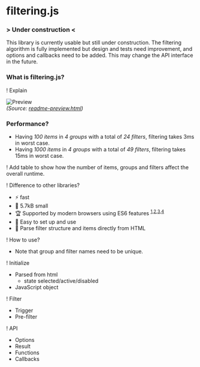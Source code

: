 # filtering.js

### \> Under construction \<

This library is currently usable but still under construction. The filtering algorithm is fully implemented but design and tests need improvement, and options and callbacks need to be added. This may change the API interface in the future.

### What is filtering.js?

! Explain

![Preview](https://github.com/robertpainsi/filtering.js/blob/main/assets/preview.gif?raw=true)<br>
*(Source: [readme-preview.html](https://github.com/robertpainsi/filtering.js/blob/main/examples/readme-preview.html))*


### Performance?


- Having _100 items_ in _4 groups_ with a total of _24 filters_, filtering takes 3ms in worst case.
- Having _1000 items_ in _4 groups_ with a total of _49 filters_, filtering takes 15ms in worst case.

! Add table to show how the number of items, groups and filters affect the overall runtime.

! Difference to other libraries?

- :zap: fast
- :ant: 5.7kB small
- :trophy: Supported by modern browsers using ES6 features
<sup>[1](https://caniuse.com/mdn-javascript_builtins_set),[2](https://caniuse.com/mdn-javascript_builtins_map),[3](https://caniuse.com/mdn-api_htmlelement_dataset),[4](https://caniuse.com/mdn-api_domtokenlist_contains)</sup>
- :baby: Easy to set up and use
- :battery: Parse filter structure and items directly from HTML

! How to use?

- Note that group and filter names need to be unique.

! Initialize
- Parsed from html 
  - state selected/active/disabled
- JavaScript object

! Filter
- Trigger
- Pre-filter

! API
- Options
- Result
- Functions
- Callbacks
